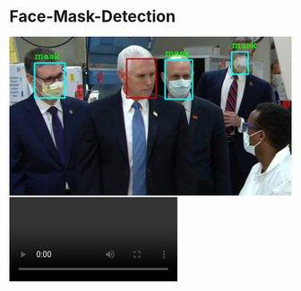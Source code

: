 # Face-Mask-Detection

![](test_img/test_3.jpg)
![Face-Mask-Detection](test_video/test_video_1.mp4) 
